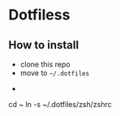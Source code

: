 # Dotfiless

## How to install

- clone this repo
- move to `~/.dotfiles`
- ```bash
cd ~
ln -s ~/.dotfiles/zsh/zshrc 
```




